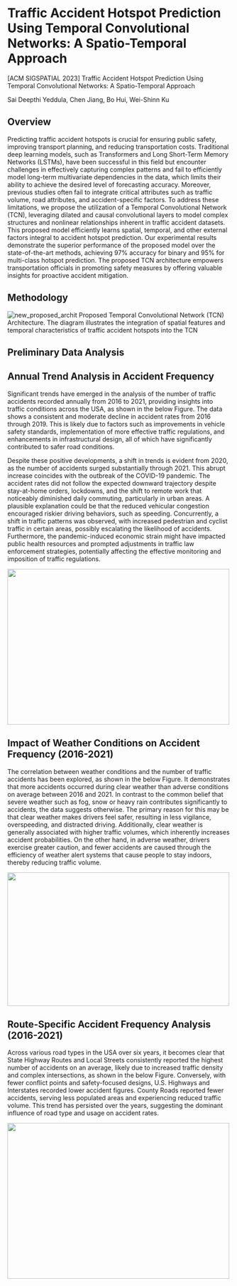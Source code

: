# Traffic Accident Hotspot Prediction Using Temporal Convolutional Networks: A Spatio-Temporal Approach

[ACM SIGSPATIAL 2023] Traffic Accident Hotspot Prediction Using Temporal Convolutional Networks: A Spatio-Temporal Approach

Sai Deepthi Yeddula, Chen Jiang, Bo Hui, Wei-Shinn Ku

## Overview
Predicting traffic accident hotspots is crucial for ensuring public safety, improving transport planning, and reducing transportation costs. Traditional deep learning models, such as Transformers and Long Short-Term Memory Networks (LSTMs), have been successful in this field but encounter challenges in effectively capturing complex patterns and fail to efficiently model long-term multivariate dependencies in the data, which limits their ability to achieve the desired level of forecasting accuracy. Moreover, previous studies often fail to integrate critical attributes such as traffic volume, road attributes, and accident-specific factors. To address these limitations, we propose the utilization of a Temporal Convolutional Network (TCN),  leveraging dilated and causal convolutional layers to model complex structures and nonlinear relationships inherent in traffic accident datasets. This proposed model efficiently learns spatial, temporal, and other external factors integral to accident hotspot prediction. Our experimental results demonstrate the superior performance of the proposed model over the state-of-the-art methods, achieving 97\% accuracy for binary and 95\% for multi-class hotspot prediction. The proposed TCN architecture empowers transportation officials in promoting safety measures by offering valuable insights for proactive accident mitigation.

## Methodology
![new_proposed_archit](https://github.com/SaiDeepthiYeddula/TCN_Accident-Hotspot-Predict/assets/42706378/4cf46a45-6cd1-45ed-bfbf-5a6471dfc814)
Proposed Temporal Convolutional Network (TCN) Architecture. The diagram illustrates the integration of spatial features and temporal characteristics of traffic accident hotspots into the TCN

## Preliminary Data Analysis

## Annual Trend Analysis in Accident Frequency
Significant trends have emerged in the analysis of the number of traffic accidents recorded annually from 2016 to 2021, providing insights into traffic conditions across the USA, as shown in the below Figure. The data shows a consistent and moderate decline in accident rates from 2016 through 2019. This is likely due to factors such as improvements in vehicle safety standards, implementation of more effective traffic regulations, and enhancements in infrastructural design, all of which have significantly contributed to safer road conditions.

Despite these positive developments, a shift in trends is evident from 2020, as the number of accidents surged substantially through 2021. This abrupt increase coincides with the outbreak of the COVID-19 pandemic. The accident rates did not follow the expected downward trajectory despite stay-at-home orders, lockdowns, and the shift to remote work that noticeably diminished daily commuting, particularly in urban areas. A plausible explanation could be that the reduced vehicular congestion encouraged riskier driving behaviors, such as speeding. Concurrently, a shift in traffic patterns was observed, with increased pedestrian and cyclist traffic in certain areas, possibly escalating the likelihood of accidents. Furthermore, the pandemic-induced economic strain might have impacted public health resources and prompted adjustments in traffic law enforcement strategies, potentially affecting the effective monitoring and imposition of traffic regulations.

<img src="https://github.com/SaiDeepthiYeddula/TCN_Accident-Hotspot-Predict/assets/42706378/897f0239-f7a6-4381-85df-ec0d5dcd086d/" width="500" height="350">

## Impact of Weather Conditions on Accident Frequency (2016-2021)
The correlation between weather conditions and the number of traffic accidents has been explored, as shown in the below Figure. It demonstrates that more accidents occurred during clear weather than adverse conditions on average between 2016 and 2021. In contrast to the common belief that severe weather such as fog, snow or heavy rain contributes significantly to accidents, the data suggests otherwise. The primary reason for this may be that clear weather makes drivers feel safer, resulting in less vigilance, overspeeding, and distracted driving.  Additionally, clear weather is generally associated with higher traffic volumes, which inherently increases accident probabilities. On the other hand, in adverse weather, drivers exercise greater caution, and fewer accidents are caused through the efficiency of weather alert systems that cause people to stay indoors, thereby reducing traffic volume.

<img src="https://github.com/SaiDeepthiYeddula/TCN_Accident-Hotspot-Predict/assets/42706378/e10ca293-770f-42dd-a7d7-e4a409967dc4" width="500" height="300">

## Route-Specific Accident Frequency Analysis (2016-2021)
Across various road types in the USA over six years, it becomes clear that State Highway Routes and Local Streets consistently reported the highest number of accidents on an average, likely due to increased traffic density and complex intersections, as shown in the below Figure. Conversely, with fewer conflict points and safety-focused designs, U.S. Highways and Interstates recorded lower accident figures. County Roads reported fewer accidents, serving less populated areas and experiencing reduced traffic volume. This trend has persisted over the years, suggesting the dominant influence of road type and usage on accident rates. 

<img src="https://github.com/SaiDeepthiYeddula/TCN_Accident-Hotspot-Predict/assets/42706378/f1181231-4289-4c69-9427-7ed31c310f16" width="500" height="350">
